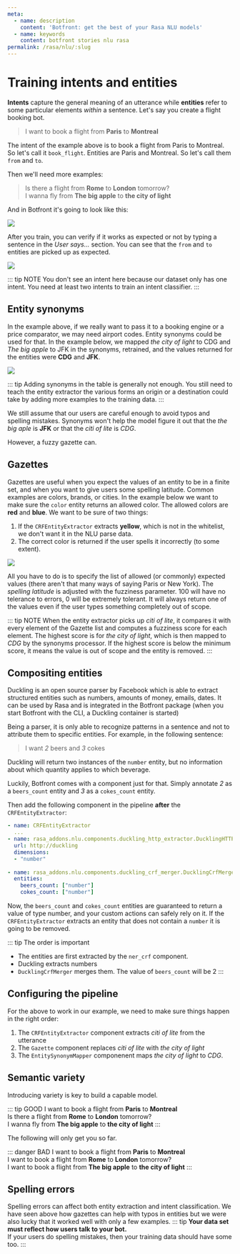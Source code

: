 ```yaml
---
meta:
  - name: description
    content: 'Botfront: get the best of your Rasa NLU models'
  - name: keywords
    content: botfront stories nlu rasa
permalink: /rasa/nlu/:slug
---
```


# Training intents and entities

**Intents** capture the general meaning of an utterance while **entities** refer to some particular elements *within* a sentence. Let's say you create a flight booking bot.

> I want to book a flight from **Paris** to **Montreal**

The intent of the example above is to book a flight from Paris to Montreal. So let's call it `book_flight`. Entities are Paris and Montreal. So let's call them `from` and `to`.

Then we'll need more examples:

> Is there a flight from **Rome** to **London** tomorrow?\
> I wanna fly from **The big apple** to **the city of light**

And in Botfront it's going to look like this:

![](../../../images/nlu_training_11.png)

After you train, you can verify if it works as expected or not by typing a sentence in the _User says..._ section. You can see that the `from` and `to` entities are picked up as expected.



![](../../../images/nlu_training_12.png)

::: tip NOTE
You don't see an intent here because our dataset only has one intent. You need at least two intents to train an intent classifier.
:::

## Entity synonyms

In the example above, if we really want to pass it to a booking engine or a price comparator, we may need airport codes. Entity synonyms could be used for that. In the example below, we mapped _the city of light_ to CDG and _The big apple_ to JFK in the synonyms, retrained, and the values returned for the entities were **CDG** and **JFK**.

![](../../../images/nlu_training_8.png)

::: tip
Adding synonyms in the table is generally not enough. You still need to teach the entity extractor the various forms an origin or a destination could take by adding more examples to the training data.
:::

We still assume that our users are careful enough to avoid typos and spelling mistakes. Synonyms won't help the model figure it out that the _the big aple_ is **JFK** or that the _citi of lite_ is _CDG_. 

However, a fuzzy gazette can.

## Gazettes

Gazettes are useful when you expect the values of an entity to be in a finite set, and when you want to give users some spelling latitude. Common examples are colors, brands, or cities. 
In the example below we want to make sure the `color` entity returns an allowed color. The allowed colors are **red** and **blue**. We want to be sure of two things:

1. If the `CRFEntityExtractor` extracts **yellow**, which is not in the whitelist, we don't want it in the NLU parse data.
2. The correct color is returned if the user spells it incorrectly (to some extent).

![](../../../images/nlu_training_13.png)

All you have to do is to specify the list of allowed (or commonly) expected values (there aren't that many ways of saying Paris or New York). The _spelling latitude_ is adjusted with the fuzziness parameter. 100 will have no telerance to errors, 0 will be extremely tolerant. It will always return one of the values even if the user types something completely out of scope.

::: tip NOTE
When the entity extractor picks up _citi of lite_, it compares it with every element of the Gazette list and computes a fuzziness score for each element. The highest score is for _the city of light_, which is then mapped to _CDG_ by the synonyms processor. If the highest score is below the minimum score, it means the value is out of scope and the entity is removed.
:::

## Compositing entities

Duckling is an open source parser by Facebook which is able to extract structured entities such as numbers, amounts of money, emails, dates. It can be used by Rasa and is integrated in the Botfront package (when you start Botfront with the CLI, a Duckling container is started)

Being a parser, it is only able to recognize patterns in a sentence and not to attribute them to specific entities. For example, in the following sentence:

> I want *2* beers and *3* cokes

Duckling will return two instances of the `number` entity, but no information about which quantity applies to which beverage.

Luckily, Botfront comes with a component just for that. Simply annotate *2* as a `beers_count` entity and *3* as a `cokes_count` entity.

Then add the following component in the pipeline **after** the `CRFEntityExtractor`:

```yaml
- name: CRFEntityExtractor
  ...
- name: rasa_addons.nlu.components.duckling_http_extractor.DucklingHTTPExtractor
  url: http://duckling
  dimensions:
  - "number"
  
- name: rasa_addons.nlu.components.duckling_crf_merger.DucklingCrfMerger
  entities:
    beers_count: ["number"]
    cokes_count: ["number"]
```

Now, the `beers_count` and `cokes_count` entities are guaranteed to return a value of type number, and your custom actions can safely rely on it. If the `CRFEntityExtractor` extracts an entity that does not contain a `number` it is going to be removed.  

::: tip The order is important
- The entities are first extracted by the `ner_crf` component. 
- Duckling extracts numbers
- `DucklingCrfMerger` merges them. The value of `beers_count` will be 2
:::

## Configuring the pipeline

For the above to work in our example, we need to make sure things happen in the right order:

1. The `CRFEntityExtractor` component extracts _citi of lite_ from the utterance
2. The `Gazette` component replaces _citi of lite_ with _the city of light_
3. The `EntitySynonymMapper` componenent maps _the city of light_ to _CDG_.

## Semantic variety

Introducing variety is key to build a capable model.

::: tip GOOD
I want to book a flight from **Paris** to **Montreal**\
Is there a flight from **Rome** to **London** tomorrow?\
I wanna fly from **The big apple** to **the city of light**
:::

The following will only get you so far.

::: danger BAD
I want to book a flight from **Paris** to **Montreal**\
I want to book a flight from **Rome** to **London** tomorrow?\
I want to book a flight from **The big apple** to **the city of light**
:::

## Spelling errors

Spelling errors can affect both entity extraction and intent classification. We have seen above how gazettes can help with typos in entities but we were also lucky that it worked well with only a few examples.
::: tip
**Your data set must reflect how users talk to your bot.**\
If your users do spelling mistakes, then your training data should have some too.
:::
